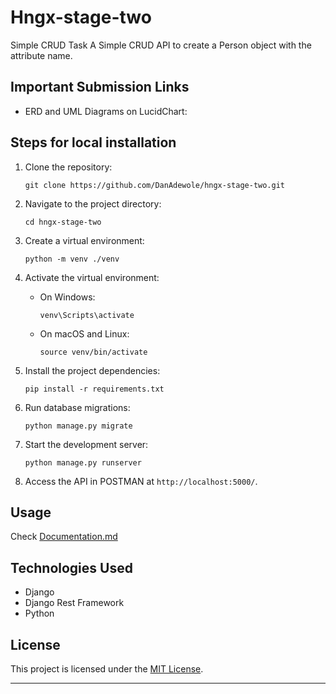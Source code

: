 # Hngx-stage-two
Simple CRUD Task
A Simple CRUD API to create a Person object with the attribute name.

## Important Submission Links

- ERD and UML Diagrams on LucidChart: []()

## Steps for local installation

1. Clone the repository:

   ```
   git clone https://github.com/DanAdewole/hngx-stage-two.git
   ```

2. Navigate to the project directory:

   ```
   cd hngx-stage-two
   ```

3. Create a virtual environment:

   ```
   python -m venv ./venv
   ```

4. Activate the virtual environment:

   - On Windows:

     ```
     venv\Scripts\activate
     ```

   - On macOS and Linux:

     ```
     source venv/bin/activate
     ```

5. Install the project dependencies:

   ```
   pip install -r requirements.txt
   ```

6. Run database migrations:

   ```
   python manage.py migrate
   ```

8. Start the development server:

   ```
   python manage.py runserver
   ```

9. Access the API in POSTMAN at `http://localhost:5000/`.

## Usage

Check [Documentation.md](Documentation.md)

## Technologies Used

- Django
- Django Rest Framework
- Python

## License

This project is licensed under the [MIT License](LICENSE).

---
